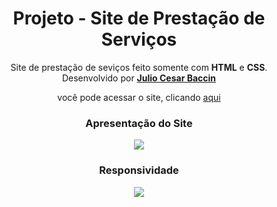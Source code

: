<h1 align="center"> 
Projeto - Site de Prestação de Serviços
</h1>
 
 <p align="center">
 Site de prestação de seviços feito somente com <strong>HTML</strong> e <strong>CSS</strong>. Desenvolvido por <a target="_blank" rel="external" href="https://github.com/juliobaccin/"><strong>Julio Cesar Baccin</strong></a>
 </p>

<p align="center">
 você pode acessar o site, clicando <a href="https://juliobaccin.github.io/Projeto-Site-de-vendas/">aqui</a>
</p>

<div align="center">
<h3>
 Apresentação do Site
</h3>   
<img src="https://github.com/juliobaccin/Projeto-Site-de-vendas/blob/main/Site.gif">
<h3>
Responsividade
</h3>
<img src="https://github.com/juliobaccin/Projeto-Site-de-vendas/blob/main/responsividade.gif">
</div>
